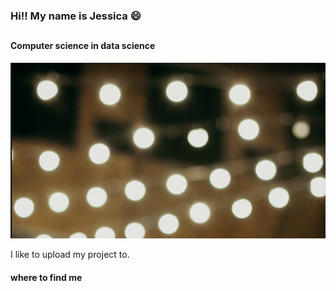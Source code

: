 ### Hi!! My name is Jessica 😄
##

#### Computer science in data science
![](x.PNG)

 
I like to upload my project to.


#### where to find me


